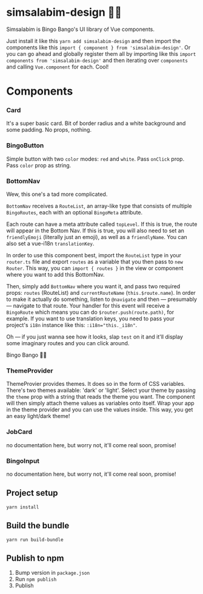 # simsalabim-design 🧙‍♂️

Simsalabim is Bingo Bango's UI library of Vue components.

Just install it like this `yarn add simsalabim-design` and then import the components like this `import { component } from 'simsalabim-design'`. Or you can go ahead and globally register them all by importing like this `import components from 'simsalabim-design'` and then iterating over `components` and calling `Vue.component` for each. Cool!

# Components

### Card
It's a super basic card. Bit of border radius and a white background and some padding. No props, nothing.

### BingoButton
Simple button with two `color` modes: `red` and `white`. Pass `onClick` prop. Pass `color` prop as string.

### BottomNav
Wew, this one's a tad more complicated.

`BottomNav` receives a `RouteList`, an array-like type that consists of multiple `BingoRoutes`, each with an optional `BingoMeta` attribute.

Each route can have a meta attribute called `topLevel`. If this is true, the route will appear in the Bottom Nav. If this is true, you will also need to set an `friendlyEmoji` (literally just an emoji), as well as a `friendlyName`. You can also set a vue-i18n `translationKey`.

In order to use this component best, import the `RouteList` type in your `router.ts` file and export `routes` as a variable that you then pass to `new Router`. This way, you can `import { routes }` in the view or component where you want to add this BottomNav.

Then, simply add `BottomNav` where you want it, and pass two required props: `routes` (RouteList) and `currentRouteName` (`this.$route.name`). In order to make it actually do something, listen to `@navigate` and then — presumably — navigate to that route. Your handler for this event will receive a `BingoRoute` which means you can do `$router.push(route.path)`, for example. If you want to use translation keys, you need to pass your project's `i18n` instance like this: `:i18n="this._i18n"`.

Oh — if you just wanna see how it looks, slap `test` on it and it'll display some imaginary routes and you can click around.

Bingo Bango 🧙‍♂️

### ThemeProvider

ThemeProvier provides themes. It does so in the form of CSS variables. There's two themes available: 'dark' or 'light'. Select your theme by passing the `theme` prop with a string that reads the theme you want. The component will then simply attach theme values as variables onto itself. Wrap your app in the theme provider and you can use the values inside. This way, you get an easy light/dark theme!

### JobCard

no documentation here, but worry not, it'll come real soon, promise!

### BingoInput

no documentation here, but worry not, it'll come real soon, promise!

## Project setup
```
yarn install
```

## Build the bundle
```
yarn run build-bundle
```

## Publish to npm
1. Bump version in `package.json`
2. Run `npm publish`
3. Publish
